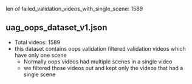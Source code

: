len of failed_validation_videos_with_single_scene: 1589
## uag_oops_dataset_v1.json
- Total videos: 1589
- this dataset contains oops validation filtered validation videos which have only one scene
    - Normally oops videos had multiple scenes in a single video
    - we filtered those videos out and kept only the videos that had a single scene